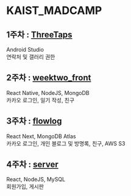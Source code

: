 # KAIST_MADCAMP

## 1주차 : [ThreeTaps](https://github.com/ihchaeryu/ThreeTaps/tree/2c3bcc1036fb66e39fe8a2884544098f8765a7cb)
Android Studio
<br>
연락처 및 갤러리 권한

## 2주차 : [weektwo_front](https://github.com/fbre0717/weektwo_front/tree/6cfa5e12dc28269a509d5f8da77621492c3cc273)
React Native, NodeJS, MongoDB
<br>
카카오 로그인, 일기 작성, 친구

## 3주차 : [flowlog](https://github.com/flowcamp3/flowlog/tree/3f480f224c7f2dc0cb75e1fe8586c2845c40c2b8)
React Next, MongoDB Atlas
<br>
카카오 로그인, 개인 블로그 및 방명록, 친구, AWS S3

## 4주차 : [server](https://github.com/dkanrjsk2/server)
React, NodeJS, MySQL
<br>
회원가입, 게시판